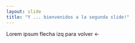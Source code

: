 ```yaml
---
layout: slide
title: "Y ... bienvenidos a la segunda slide!"
---
```

Lorem ipsum
flecha izq para volver <- 
